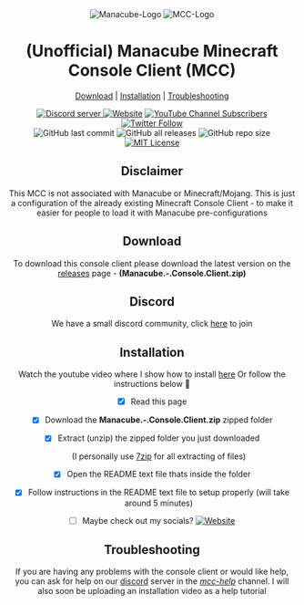 <div align="center">

<img src="https://manacube.com/styles/ndzn/manacube/img/logo-text.png" alt="Manacube-Logo"/>
<img src="https://i.pics.rs/LLDhE.png" alt="MCC-Logo"/>

# (Unofficial) Manacube Minecraft Console Client (MCC) #
  
  [Download](#download) | [Installation](#installation) | [Troubleshooting](#troubleshooting)

  <div align="center">
      <a href="https://discord.gg/dGs6EH6MX7"><img src="https://img.shields.io/discord/1064372933872586842?color=5865F2&logo=discord&logoColor=white" alt="Discord server"/> </a>
      <a href="https://ThicLatinaMC.com" target="_blank"><img src="https://img.shields.io/badge/Website-ThicLatinaMC.com-ff69b4" alt="Website"/></a>
      <a href="https://www.youtube.com/channel/UCuNAyJVMWh_PQrXtkG83otw"><img alt="YouTube Channel Subscribers" src="https://img.shields.io/youtube/channel/subscribers/UCuNAyJVMWh_PQrXtkG83otw?"></a>
      <a href="https://twitter.com/ThicLatinaMC"><img alt="Twitter Follow" src="https://img.shields.io/twitter/follow/ThicLatinaMC?style=social"></a>
      </div>
      <div align="center">
      <img alt="GitHub last commit" src="https://img.shields.io/github/last-commit/ThicLatinaMC/Manacube-Console-Client">
      <img alt="GitHub all releases" src="https://img.shields.io/github/downloads/ThicLatinaMC/Manacube-Console-Client/total">
      <img alt="GitHub repo size" src="https://img.shields.io/github/repo-size/ThicLatinaMC/Manacube-Console-Client">
      <a href="https://choosealicense.com/licenses/mit/" target="_blank" rel="noreferrer"><img src="https://img.shields.io/badge/License-MIT-orange.svg" alt="MIT License"/></a>
  </div>

  ## Disclaimer
  This MCC is not associated with Manacube or Minecraft/Mojang. This is just a configuration of the already existing Minecraft Console Client - to make it easier for people to load it with Manacube pre-configurations
    
  ## Download
  To download this console client please download the latest version on the [releases](https://github.com/ThicLatinaMC/Manacube-Console-Client/releases/tag/MCC) page - __(Manacube.-.Console.Client.zip)__
    
  ## Discord
  We have a small discord community, click [here](https://discord.gg/dGs6EH6MX7) to join
      
  ## Installation
  Watch the youtube video where I show how to install [here](https://prnt.sc/Dvj2-Dq29CW-)
  Or follow the instructions below 🤍
  - [x] Read this page
  - [x] Download the __Manacube.-.Console.Client.zip__ zipped folder
  - [x] Extract (unzip) the zipped folder you just downloaded
      
    (I personally use [7zip](https://www.7-zip.org/) for all extracting of files)
  - [x] Open the README text file thats inside the folder
  - [x] Follow instructions in the README text file to setup properly (will take around 5 minutes)
  - [ ] Maybe check out my socials? <a href="https://ThicLatinaMC.com" target="_blank"><img src="https://img.shields.io/badge/Website-ThicLatinaMC.com-9cf" alt="Website"/></a>
      
  ## Troubleshooting
  If you are having any problems with the console client or would like help, you can ask for help on our [discord](https://discord.gg/Tq3SDuc2WT) server in the <ins>*mcc-help*</ins> channel. I will also soon be uploading an installation video as a help tutorial

